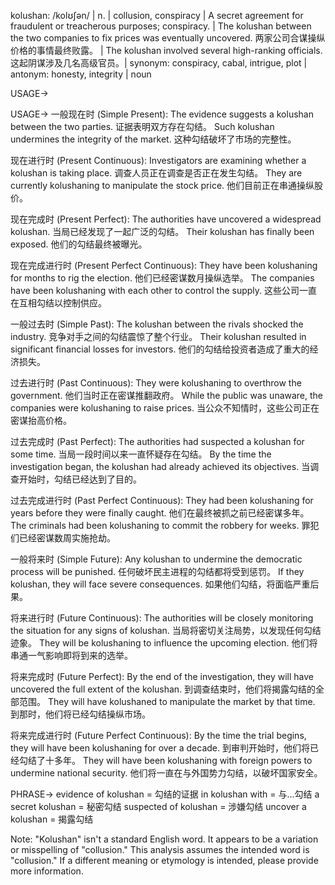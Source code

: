 kolushan: /kolʊʃən/ | n. |  collusion, conspiracy | A secret agreement for fraudulent or treacherous purposes; conspiracy. |  The kolushan between the two companies to fix prices was eventually uncovered. 两家公司合谋操纵价格的事情最终败露。 | The kolushan involved several high-ranking officials.  这起阴谋涉及几名高级官员。| synonym: conspiracy, cabal, intrigue, plot | antonym: honesty, integrity | noun

USAGE->

USAGE->
一般现在时 (Simple Present):
The evidence suggests a kolushan between the two parties.  证据表明双方存在勾结。
Such kolushan undermines the integrity of the market.  这种勾结破坏了市场的完整性。


现在进行时 (Present Continuous):
Investigators are examining whether a kolushan is taking place. 调查人员正在调查是否正在发生勾结。
They are currently kolushaning to manipulate the stock price. 他们目前正在串通操纵股价。


现在完成时 (Present Perfect):
The authorities have uncovered a widespread kolushan. 当局已经发现了一起广泛的勾结。
Their kolushan has finally been exposed. 他们的勾结最终被曝光。


现在完成进行时 (Present Perfect Continuous):
They have been kolushaning for months to rig the election. 他们已经密谋数月操纵选举。
The companies have been kolushaning with each other to control the supply. 这些公司一直在互相勾结以控制供应。


一般过去时 (Simple Past):
The kolushan between the rivals shocked the industry.  竞争对手之间的勾结震惊了整个行业。
Their kolushan resulted in significant financial losses for investors. 他们的勾结给投资者造成了重大的经济损失。


过去进行时 (Past Continuous):
They were kolushaning to overthrow the government. 他们当时正在密谋推翻政府。
While the public was unaware, the companies were kolushaning to raise prices. 当公众不知情时，这些公司正在密谋抬高价格。


过去完成时 (Past Perfect):
The authorities had suspected a kolushan for some time. 当局一段时间以来一直怀疑存在勾结。
By the time the investigation began, the kolushan had already achieved its objectives. 当调查开始时，勾结已经达到了目的。


过去完成进行时 (Past Perfect Continuous):
They had been kolushaning for years before they were finally caught. 他们在最终被抓之前已经密谋多年。
The criminals had been kolushaning to commit the robbery for weeks. 罪犯们已经密谋数周实施抢劫。


一般将来时 (Simple Future):
Any kolushan to undermine the democratic process will be punished. 任何破坏民主进程的勾结都将受到惩罚。
If they kolushan, they will face severe consequences. 如果他们勾结，将面临严重后果。


将来进行时 (Future Continuous):
The authorities will be closely monitoring the situation for any signs of kolushan. 当局将密切关注局势，以发现任何勾结迹象。
They will be kolushaning to influence the upcoming election. 他们将串通一气影响即将到来的选举。


将来完成时 (Future Perfect):
By the end of the investigation, they will have uncovered the full extent of the kolushan. 到调查结束时，他们将揭露勾结的全部范围。
They will have kolushaned to manipulate the market by that time. 到那时，他们将已经勾结操纵市场。



将来完成进行时 (Future Perfect Continuous):
By the time the trial begins, they will have been kolushaning for over a decade. 到审判开始时，他们将已经勾结了十多年。
They will have been kolushaning with foreign powers to undermine national security. 他们将一直在与外国势力勾结，以破坏国家安全。


PHRASE->
evidence of kolushan = 勾结的证据
in kolushan with = 与...勾结
a secret kolushan = 秘密勾结
suspected of kolushan = 涉嫌勾结
uncover a kolushan = 揭露勾结


Note:  "Kolushan" isn't a standard English word. It appears to be a variation or misspelling of "collusion." This analysis assumes the intended word is "collusion." If a different meaning or etymology is intended, please provide more information.
